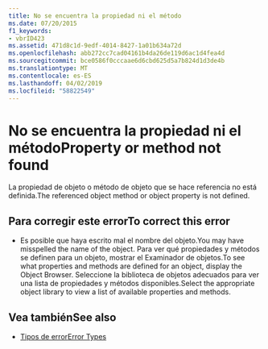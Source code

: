 ```yaml
---
title: No se encuentra la propiedad ni el método
ms.date: 07/20/2015
f1_keywords:
- vbrID423
ms.assetid: 471d8c1d-9edf-4014-8427-1a01b634a72d
ms.openlocfilehash: abb272cc7cad04161b4da26de119d6ac1d4fea4d
ms.sourcegitcommit: bce0586f0cccaae6d6cbd625d5a7b824d1d3de4b
ms.translationtype: MT
ms.contentlocale: es-ES
ms.lasthandoff: 04/02/2019
ms.locfileid: "58822549"
---
```

# <a name="property-or-method-not-found"></a><span data-ttu-id="ee080-102">No se encuentra la propiedad ni el método</span><span class="sxs-lookup"><span data-stu-id="ee080-102">Property or method not found</span></span>
<span data-ttu-id="ee080-103">La propiedad de objeto o método de objeto que se hace referencia no está definida.</span><span class="sxs-lookup"><span data-stu-id="ee080-103">The referenced object method or object property is not defined.</span></span>  
  
## <a name="to-correct-this-error"></a><span data-ttu-id="ee080-104">Para corregir este error</span><span class="sxs-lookup"><span data-stu-id="ee080-104">To correct this error</span></span>  
  
-   <span data-ttu-id="ee080-105">Es posible que haya escrito mal el nombre del objeto.</span><span class="sxs-lookup"><span data-stu-id="ee080-105">You may have misspelled the name of the object.</span></span> <span data-ttu-id="ee080-106">Para ver qué propiedades y métodos se definen para un objeto, mostrar el Examinador de objetos.</span><span class="sxs-lookup"><span data-stu-id="ee080-106">To see what properties and methods are defined for an object, display the Object Browser.</span></span> <span data-ttu-id="ee080-107">Seleccione la biblioteca de objetos adecuados para ver una lista de propiedades y métodos disponibles.</span><span class="sxs-lookup"><span data-stu-id="ee080-107">Select the appropriate object library to view a list of available properties and methods.</span></span>  
  
## <a name="see-also"></a><span data-ttu-id="ee080-108">Vea también</span><span class="sxs-lookup"><span data-stu-id="ee080-108">See also</span></span>

- [<span data-ttu-id="ee080-109">Tipos de error</span><span class="sxs-lookup"><span data-stu-id="ee080-109">Error Types</span></span>](../../../visual-basic/programming-guide/language-features/error-types.md)

